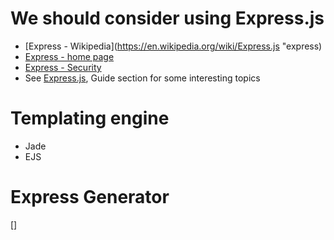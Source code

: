 
# We should consider using Express.js
- [Express - Wikipedia](https://en.wikipedia.org/wiki/Express.js "express)
- [Express - home page](http://expressjs.com/)
- [Express - Security](http://expressjs.com/en/advanced/best-practice-security.html)
- See [Express.js](http://expressjs.com/), Guide section for some interesting topics

# Templating engine
- Jade
- EJS

# Express Generator

[]
